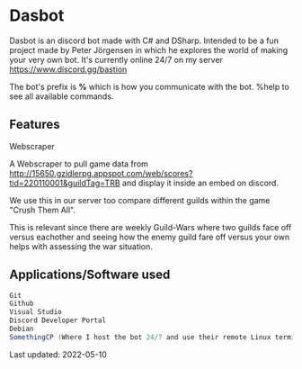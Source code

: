 # Dasbot

Dasbot is an discord bot made with C# and DSharp. Intended to be a fun project made by Peter Jörgensen in which he explores the world of making your very own bot. It's currently online 24/7 on my server https://www.discord.gg/bastion

The bot's prefix is **%** which is how you communicate with the bot. %help to see all available commands.

## Features

Webscraper

A Webscraper to pull game data from http://15650.gzidlerpg.appspot.com/web/scores?tid=220110001&guildTag=TRB and display it inside an embed on discord.

We use this in our server too compare different guilds within the game "Crush Them All".

This is relevant since there are weekly Guild-Wars where two guilds face off versus eachother and seeing how the enemy guild fare off versus your own helps with assessing the war situation.


## Applications/Software used

```java
Git
Github
Visual Studio
Discord Developer Portal
Debian
SomethingCP (Where I host the bot 24/7 and use their remote Linux terminal to operate the bot)
```

Last updated: 2022-05-10

